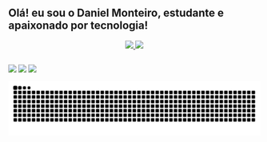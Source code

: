 ## Olá! eu sou o Daniel Monteiro, estudante e apaixonado por tecnologia!
<div align="center">
  <a href="https://github.com/Daniel840522">
  <img height="180em" src="https://github-readme-stats.vercel.app/api?username=Daniel840522&show_icons=true&theme=dracula&include_all_commits=true&count_private=true"/>
  <img height="180em" src="https://github-readme-stats.vercel.app/api/top-langs/?username=Daniel840522&layout=compact&langs_count=7&theme=dracula"/>
</div>
  
  ##
 
<div> 
  <a href="https://instagram.com/daniel_monteiro_84" target="_blank"><img src="https://img.shields.io/badge/-Instagram-%23E4405F?style=for-the-badge&logo=instagram&logoColor=white" target="_blank"></a>
  <a href = "mailto:contatodanielchsan@gmail.com"><img src="https://img.shields.io/badge/-Gmail-%23333?style=for-the-badge&logo=gmail&logoColor=white" target="_blank"></a>
  <a href="https://www.linkedin.com/in/daniel-monteiro-680798140" target="_blank"><img src="https://img.shields.io/badge/-LinkedIn-%230077B5?style=for-the-badge&logo=linkedin&logoColor=white" target="_blank"></a> 
 
  ![Snake animation](https://github.com/Daniel840522/Daniel840522/blob/output/github-contribution-grid-snake.svg)
 
</div>
